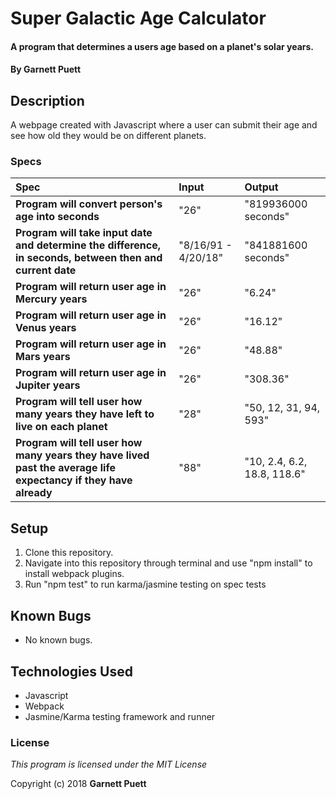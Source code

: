 # Super Galactic Age Calculator

#### A program that determines a users age based on a planet's solar years.

#### By **Garnett Puett**

## Description

A webpage created with Javascript where a user can submit their age and see how old they would be on different planets.

### Specs
| Spec | Input | Output |
| :-------------     | :------------- | :------------- |
|**Program will convert person's age into seconds**| "26" | "819936000 seconds" |
|**Program will take input date and determine the difference, in seconds, between then and current date**| "8/16/91 - 4/20/18" | "841881600 seconds" |
|**Program will return user age in Mercury years**| "26" | "6.24" |
|**Program will return user age in Venus years**| "26" | "16.12" |
|**Program will return user age in Mars years**| "26" | "48.88" |
|**Program will return user age in Jupiter years**| "26" | "308.36" |
|**Program will tell user how many years they have left to live on each planet**| "28" | "50, 12, 31, 94, 593" |
|**Program will tell user how many years they have lived past the average life expectancy if they have already**| "88" | "10, 2.4, 6.2, 18.8, 118.6" |

## Setup
1. Clone this repository.
2. Navigate into this repository through terminal and use "npm install" to install webpack plugins.
3. Run "npm test" to run karma/jasmine testing on spec tests

## Known Bugs
* No known bugs.

## Technologies Used
* Javascript
* Webpack
* Jasmine/Karma testing framework and runner

### License
*This program is licensed under the MIT License*

Copyright (c) 2018 **Garnett Puett**

